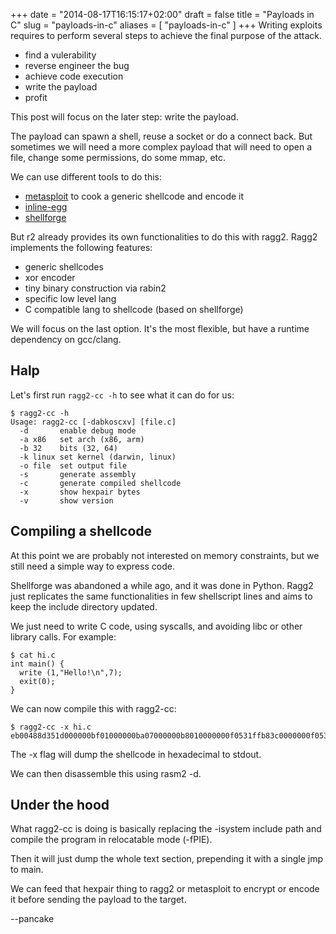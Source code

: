 +++
date = "2014-08-17T16:15:17+02:00"
draft = false
title = "Payloads in C"
slug = "payloads-in-c"
aliases = [
	"payloads-in-c"
]
+++
Writing exploits requires to perform several steps to achieve the final purpose of the attack.

* find a vulerability
* reverse engineer the bug
* achieve code execution
* write the payload
* profit

This post will focus on the later step: write the payload.

The payload can spawn a shell, reuse a socket or do a connect back. But sometimes we will need a more complex payload that will need to open a file, change some permissions, do some mmap, etc.

We can use different tools to do this:

* [metasploit]( http://www.metasploit.com/ ) to cook a generic shellcode and encode it
* [inline-egg]( http://corelabs.coresecurity.com/index.php?module=Wiki&action=view&type=tool&name=InlineEgg )
* [shellforge]( http://www.secdev.org/projects/shellforge/ )

But r2 already provides its own functionalities to do this with ragg2. Ragg2 implements the following features:

* generic shellcodes
* xor encoder
* tiny binary construction via rabin2
* specific low level lang
* C compatible lang to shellcode (based on shellforge)

We will focus on the last option. It's the most flexible, but have a runtime dependency on gcc/clang.

Halp
----

Let's first run `ragg2-cc -h` to see what it can do for us:

    $ ragg2-cc -h
    Usage: ragg2-cc [-dabkoscxv] [file.c]
      -d       enable debug mode
      -a x86   set arch (x86, arm)
      -b 32    bits (32, 64)
      -k linux set kernel (darwin, linux)
      -o file  set output file
      -s       generate assembly
      -c       generate compiled shellcode
      -x       show hexpair bytes
      -v       show version

Compiling a shellcode
---------------------
At this point we are probably not interested on memory constraints, but we still need a simple way to express code.

Shellforge was abandoned a while ago, and it was done in Python. Ragg2 just replicates the same functionalities in few shellscript lines and aims to keep the include directory updated.

We just need to write C code, using syscalls, and avoiding libc or other library calls. For example:

    $ cat hi.c
    int main() {
      write (1,"Hello!\n",7);
      exit(0);
    }

We can now compile this with ragg2-cc:

    $ ragg2-cc -x hi.c
    eb00488d351d000000bf01000000ba07000000b8010000000f0531ffb83c0000000f0531c0c348656c6c6f210a00

The -x flag will dump the shellcode in hexadecimal to stdout.

We can then disassemble this using rasm2 -d.

Under the hood
--------------
What ragg2-cc is doing is basically replacing the -isystem include path and compile the program in relocatable mode (-fPIE).

Then it will just dump the whole text section, prepending it with a single jmp to main.

We can feed that hexpair thing to ragg2 or metasploit to encrypt or encode it before sending the payload to the target.

--pancake